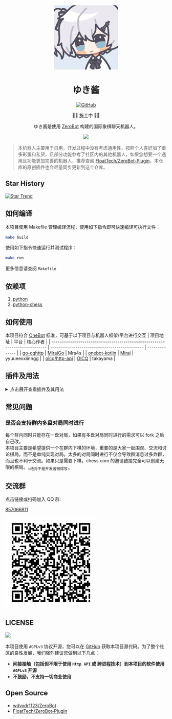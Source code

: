 <div align="center">
  <img src="img/yukichan.svg" alt="ゆき酱" width = "200">
  <br>

  <h1>ゆき酱</h1>

  [![GitHub](https://img.shields.io/github/license/aimerneige/yukichan-bot)](https://raw.githubusercontent.com/aimerneige/yukichan-bot/main/LICENSE)

  🚧🚧 施工中 🚧🚧

  ゆき酱是使用 [ZeroBot](https://github.com/wdvxdr1123/ZeroBot) 构建的国际象棋聊天机器人。

  <img src="https://counter.seku.su/cmoe?name=YukiChan-Bot&theme=r34" /><br>

</div>

> 本机器人主要用于自用，开发过程中没有考虑通用性，按照个人喜好加了很多彩蛋和私货，且部分功能参考了社区内的其他机器人，如果您想要一个通用且功能更加完善的机器人，推荐查阅 [FloatTech/ZeroBot-Plugin](https://github.com/FloatTech/ZeroBot-Plugin)，本仓库的原创插件也会尽量同步更新到这个仓库。

## Star History

[![Star Trend](https://api.star-history.com/svg?repos=aimerneige/yukichan-bot&type=Timeline)](https://seladb.github.io/StarTrack-js/#/preload?r=aimerneige,yukichan-bot)

## 如何编译

本项目使用 Makefile 管理编译流程，使用如下指令即可快速编译可执行文件：

```bash
make build
```

使用如下指令快速运行并测试程序：

```bash
make run
```

更多信息请查阅 `Makefile`

## 依赖项

1. [python](https://www.python.org/downloads/)
2. [python-chess](https://github.com/niklasf/python-chess)

## 如何使用

本项目符合 [OneBot](https://github.com/howmanybots/onebot) 标准，可基于以下项目与机器人框架/平台进行交互
| 项目地址                                                                    | 平台                                          | 核心作者       |
| --------------------------------------------------------------------------- | --------------------------------------------- | -------------- |
| [go-cqhttp](https://github.com/Mrs4s/go-cqhttp)                             | [MiraiGo](https://github.com/Mrs4s/MiraiGo)   | Mrs4s          |
| [onebot-kotlin](https://github.com/yyuueexxiinngg/onebot-kotlin)            | [Mirai](https://github.com/mamoe/mirai)       | yyuueexxiinngg |
| [oicq/http-api](https://github.com/takayama-lily/oicq/tree/master/http-api) | [OICQ](https://github.com/takayama-lily/oicq) | takayama       |


## 插件及用法

<details>
<summary>点击展开查看插件及其用法</summary>

<details><summary>✅ alipay 支付宝到账语音生成</summary>

- 支付宝到账 114514

</details>
<details><summary>✅ bilibili 哔哩哔哩相关功能</summary>

> 解析群内 bilibili 链接

</details>
<details><summary>✅ blacklist 黑名单</summary>

> 拒绝为被加入黑名单的用户提供服务

</details>
<details><summary>✅ chess 国际象棋</summary>

> 群内发送「**帮助**」或「**help**」查看详细使用帮助

</details>
<details><summary>✅ donate 捐赠二维码</summary>

- /donate
- /捐赠

</details>
<details><summary>✅ fadian 每日发癫</summary>

- 每日发癫 小乌贼

</details>
<details><summary>✅ fortune 求签</summary>

- 求签 代码无 bug

> 注：机器人不会变卦

</details>
<details><summary>✅ github GitHub 仓库信息</summary>

> 群内接收到 GitHub 仓库链接时自动解析并发送仓库信息的图片

</details>
<details><summary>✅ manager 简易群管</summary>

> 群内发送「**群管帮助**」查看详细使用帮助

</details>
<details><summary>✅ music 点歌</summary>

- 点歌 My Dearest

</details>
<details><summary>✅ random 随机事件生成器</summary>

- /coin
- 掷硬币
- /dice
- 掷骰子

</details>
<details><summary>✅ read60s 每天 60 秒读懂世界</summary>

- 60s
- 早报
- 今日新闻

</details>
<details><summary>✅ setu 色图</summary>

- /setu

> 注：不公开的服务

</details>
<details><summary>✅ suangua 算卦</summary>

- 算卦 代码无 bug

> 注：机器人不会变卦

</details>
<details><summary>✅ tarot 塔罗牌</summary>

- 塔罗
- 今日运势
- 塔罗占卜
- 抽塔罗牌 3

</details>
<details><summary>✅ waifu 随机 AI 老婆</summary>

- /waifu

</details>
<details><summary>✅ wangyiyun 网易云热评</summary>

- 来份网易云热评
- /wyy

</details>
</details>

## 常见问题

### 是否会支持群内多盘对局同时进行

每个群内同时只能存在一盘对局，如果有多盘对局同时进行的需求可以 fork 之后自己改。\
本项目主要是希望提供一个在群内下棋的环境，重要的是大家一起围观、交流和讨论棋局，而不是单纯实现对局。太多的对局同时进行不仅会导致群消息过多炸群，而且也不利于交流。如果只是需要下棋，chess.com 的邀请链接完全可以创建无限的棋局。<sub>~绝对不是开发者懒得写~</sub>

## 交流群

点击链接或扫码加入 QQ 群:

[857066811](https://qm.qq.com/cgi-bin/qm/qr?k=rMtw1SlmoFOp08i5Zw5bM361ljIyzVA-&authKey=9OUzro5oH5CnnFaAbIMwa60987+8ZMwu5GvUAlFUzDIQKVL91z9zUhWp6m1Kayf8&noverify=0)

![qrcode 857066811](img/qr-code.png)

## LICENSE

<a href="https://www.gnu.org/licenses/agpl-3.0.en.html">
<img src="https://www.gnu.org/graphics/agplv3-155x51.png">
</a>

本项目使用 `AGPLv3` 协议开源，您可以在 [GitHub](https://github.com/aimerneige/yukichan-bot) 获取本项目源代码。为了整个社区的良性发展，我们强烈建议您做到以下几点：

- **间接接触（包括但不限于使用 `Http API` 或 跨进程技术）到本项目的软件使用 `AGPLv3` 开源**
- **不鼓励，不支持一切商业使用**

## Open Source

- [wdvxdr1123/ZeroBot](https://github.com/wdvxdr1123/ZeroBot)
- [FloatTech/ZeroBot-Plugin](https://github.com/FloatTech/ZeroBot-Plugin)
